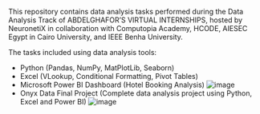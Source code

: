 This repository contains data analysis tasks performed during the Data Analysis Track of ABDELGHAFOR’S VIRTUAL INTERNSHIPS, hosted by NeuronetiX in 
collaboration with Computopia Academy, HCODE, AIESEC Egypt in Cairo University, and IEEE Benha University.

The tasks included using data analysis tools: 
- Python (Pandas, NumPy, MatPlotLib, Seaborn)
- Excel (VLookup, Conditional Formatting, Pivot Tables)
- Microsoft Power BI Dashboard (Hotel Booking Analysis)
![image](https://github.com/user-attachments/assets/b30d9101-2ade-495a-a2df-7c8c1e8fa3f8)
- Onyx Data Final Project (Complete data analysis project using Python, Excel and Power BI)
![image](https://github.com/user-attachments/assets/1a401a0e-4fd9-4f19-9c33-74692eb52ecf)




 
